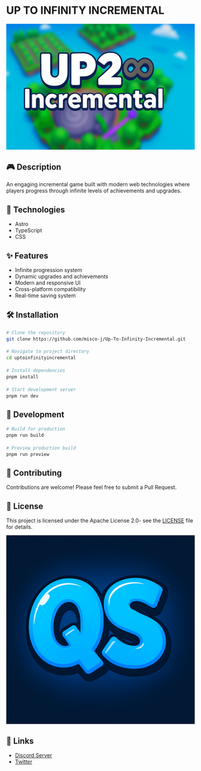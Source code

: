 # UP TO INFINITY INCREMENTAL

![Up To Infinity Incremental](/public/image/background.webp)


## 🎮 Description
An engaging incremental game built with modern web technologies where players progress through infinite levels of achievements and upgrades.

## 🚀 Technologies
- Astro
- TypeScript
- CSS

## ✨ Features
- Infinite progression system
- Dynamic upgrades and achievements
- Modern and responsive UI
- Cross-platform compatibility
- Real-time saving system

## 🛠️ Installation
```bash
# Clone the repository
git clone https://github.com/misco-j/Up-To-Infinity-Incremental.git

# Navigate to project directory
cd uptoinfinityincremental

# Install dependencies
pnpm install

# Start development server
pnpm run dev
```

## 🔧 Development
```bash
# Build for production
pnpm run build

# Preview production build
pnpm run preview
```

## 🤝 Contributing
Contributions are welcome! Please feel free to submit a Pull Request.

## 📝 License
This project is licensed under the Apache License 2.0- see the [LICENSE](LICENSE) file for details.

![Logo](/public/image/icon.png)

## 🔗 Links
- [Discord Server](https://discord.gg/6pzc7Dny)
- [Twitter](https://twitter.com/)

